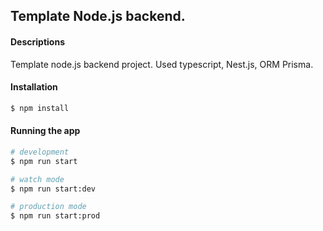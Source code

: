 ## Template Node.js backend.

#### Descriptions

Template node.js backend project. Used typescript, Nest.js, ORM Prisma.

#### Installation

```bash
$ npm install
```

#### Running the app

```bash
# development
$ npm run start

# watch mode
$ npm run start:dev

# production mode
$ npm run start:prod
```

